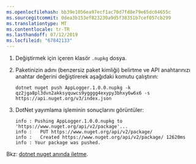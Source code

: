 ```yaml
---
ms.openlocfilehash: bb39e1056ea97ecf1ac70d7fd8e79e65dc04655c
ms.sourcegitcommit: 0dea3b153ef823230a9d5f38351b7cef057cb299
ms.translationtype: MT
ms.contentlocale: tr-TR
ms.lasthandoff: 07/12/2019
ms.locfileid: "67842133"
---
```

1. Değiştirmek için içeren klasör `.nupkg` dosya.

1. Paketinizin adını (benzersiz paket kimliği) belirtme ve API anahtarınızı anahtar değerini değiştirerek aşağıdaki komutu çalıştırın:

    ```cli
    dotnet nuget push AppLogger.1.0.0.nupkg -k qz2jga8pl3dvn2akksyquwcs9ygggg4exypy3bhxy6w6x6 -s https://api.nuget.org/v3/index.json
    ```

1. DotNet yayımlama işleminin sonuçlarını görüntüler:

    ```output
    info : Pushing AppLogger.1.0.0.nupkg to 'https://www.nuget.org/api/v2/package'...
    info :   PUT https://www.nuget.org/api/v2/package/
    info :   Created https://www.nuget.org/api/v2/package/ 12620ms
    info : Your package was pushed.
    ```

Bkz: [dotnet nuget anında iletme](/dotnet/core/tools/dotnet-nuget-push).